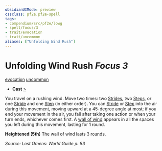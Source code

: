 ```yaml
---
obsidianUIMode: preview
cssclass: pf2e,pf2e-spell
tags:
- compendium/src/pf2e/lowg
- spell/focus/3
- trait/evocation
- trait/uncommon
aliases: ["Unfolding Wind Rush"]
---
```

# Unfolding Wind Rush *Focus 3*   
[evocation](rules/traits/evocation.md)  [uncommon](rules/traits/uncommon.md)  

- **Cast** [>](rules/core-rulebook/chapter-9-playing-the-game.md#Actions "Single Action") 

You travel on a rushing wind. Move two times: two [Strides](rules/actions/stride.md), two [Steps](rules/actions/step.md), or one [Stride](rules/actions/stride.md) and one [Step](rules/actions/step.md) (in either order). You can [Stride](rules/actions/stride.md) or [Step](rules/actions/step.md) into the air during this movement, moving upward at a 45-degree angle at most; if you end your movement in the air, you fall after taking one action or when your turn ends, whichever comes first. A [wall of wind](compendium/spells/wall-of-wind.md) appears in all the spaces you left during this movement, lasting for 1 round.

**Heightened (5th)** The wall of wind lasts 3 rounds.

*Source: Lost Omens: World Guide p. 83*